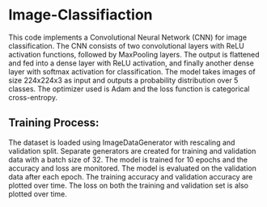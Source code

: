 # Image-Classifiaction

This code implements a Convolutional Neural Network (CNN) for image classification.
The CNN consists of two convolutional layers with ReLU activation functions, followed by MaxPooling layers.
The output is flattened and fed into a dense layer with ReLU activation, and finally another dense layer with softmax activation for classification.
The model takes images of size 224x224x3 as input and outputs a probability distribution over 5 classes.
The optimizer used is Adam and the loss function is categorical cross-entropy.


## Training Process:

The dataset is loaded using ImageDataGenerator with rescaling and validation split.
Separate generators are created for training and validation data with a batch size of 32.
The model is trained for 10 epochs and the accuracy and loss are monitored.
The model is evaluated on the validation data after each epoch.
The training accuracy and validation accuracy are plotted over time.
The loss on both the training and validation set is also plotted over time.
